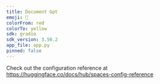 ```yaml
---
title: Document Gpt
emoji: 🏢
colorFrom: red
colorTo: yellow
sdk: gradio
sdk_version: 3.50.2
app_file: app.py
pinned: false
---
```


Check out the configuration reference at https://huggingface.co/docs/hub/spaces-config-reference
